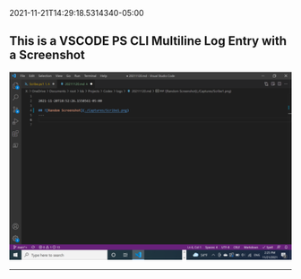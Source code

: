 
2021-11-21T14:29:18.5314340-05:00

## This is a VSCODE PS CLI Multiline Log Entry with a Screenshot
![Random Screenshot](./Captures/Screenshot-20211121-1.png)

---

